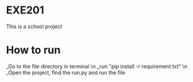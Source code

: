 # EXE201
This is a school project

# How to run
_Go to the file directory in terminal \n
_run "pip install -r requirement.txt" \n
_Open the project, find the run.py and run the file
